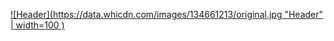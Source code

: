 [![Header](https://data.whicdn.com/images/134661213/original.jpg "Header" | width=100 )](https://rosie-wilt.com/)
